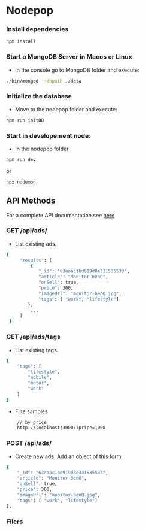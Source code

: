 # Nodepop

### Install dependencies

```sh
npm install

```

### Start a MongoDB Server in Macos or Linux

- In the console go to MongoDB folder and execute:

```sh
./bin/mongod --dbpath ./data
```

### Initialize the database

- Move to the nodepop folder and execute:

```sh
npm run initDB
```

### Start in developement node:

- In the nodepop folder

```sh
npm run dev
```

or

```sh
npx nodemon
```

## API Methods

For a complete API documentation see [here](https://app.swaggerhub.com/apis-docs/neylarojas.developer/REST/1.0.0#/developers/searchAds)

### GET /api/ads/

- List existing ads.

```sh
{
     "results": [
         {
            "_id": "63eaac1bd919d8e331535533",
            "article": "Monitor BenQ",
            "onSell": true,
            "price": 300,
            "imageUrl": "monitor-benQ.jpg",
            "tags": [ "work", "lifestyle"]
        },
         ...
     ]
 }
```

### GET /api/ads/tags

- List existing tags.

```sh
{
    "tags": [
        "lifestyle",
        "mobile",
        "motor",
        "work"
    ]
}
```

- Filte samples

```sh
    // by price
    http://localhost:3000/?price=1000
```

### POST /api/ads/

- Create new ads. Add an object of this form

```sh
{
    "_id": "63eaac1bd919d8e331535533",
    "article": "Monitor BenQ",
    "onSell": true,
    "price": 300,
    "imageUrl": "monitor-benQ.jpg",
    "tags": [ "work", "lifestyle"]
},
```

### Filers
